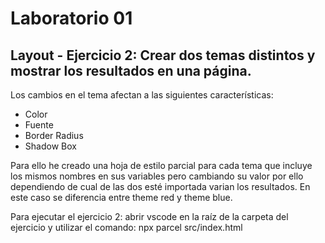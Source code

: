 # Laboratorio 01

## **Layout - Ejercicio 2: Crear dos temas distintos y mostrar los resultados en una página.**

Los cambios en el tema afectan a las siguientes características:
- Color 
- Fuente
- Border Radius
- Shadow Box

Para ello he creado una hoja de estilo parcial para cada tema que incluye los mismos nombres en sus variables pero cambiando su valor por ello dependiendo de cual de las dos esté importada varian los resultados. En este caso se diferencia entre theme red y theme blue.

Para ejecutar el ejercicio 2: abrir vscode en la raíz de la carpeta del ejercicio y utilizar el comando: npx parcel src/index.html
